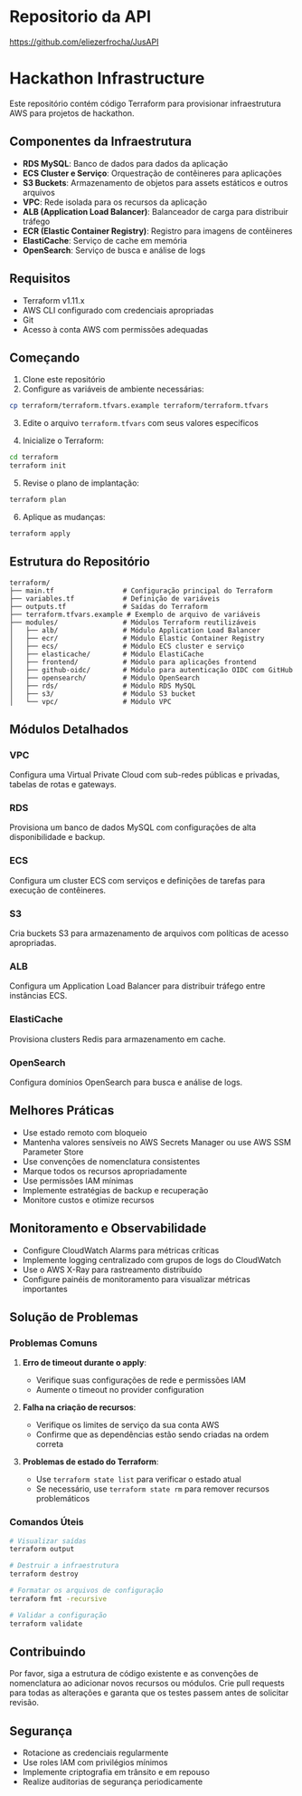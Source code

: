 # Repositorio da API
https://github.com/eliezerfrocha/JusAPI

# Hackathon Infrastructure

Este repositório contém código Terraform para provisionar infraestrutura AWS para projetos de hackathon.

## Componentes da Infraestrutura

- **RDS MySQL**: Banco de dados para dados da aplicação
- **ECS Cluster e Serviço**: Orquestração de contêineres para aplicações
- **S3 Buckets**: Armazenamento de objetos para assets estáticos e outros arquivos
- **VPC**: Rede isolada para os recursos da aplicação
- **ALB (Application Load Balancer)**: Balanceador de carga para distribuir tráfego
- **ECR (Elastic Container Registry)**: Registro para imagens de contêineres
- **ElastiCache**: Serviço de cache em memória
- **OpenSearch**: Serviço de busca e análise de logs

## Requisitos

- Terraform v1.11.x
- AWS CLI configurado com credenciais apropriadas
- Git
- Acesso à conta AWS com permissões adequadas

## Começando

1. Clone este repositório
2. Configure as variáveis de ambiente necessárias:

```bash
cp terraform/terraform.tfvars.example terraform/terraform.tfvars
```

3. Edite o arquivo `terraform.tfvars` com seus valores específicos

4. Inicialize o Terraform:

```bash
cd terraform
terraform init
```

5. Revise o plano de implantação:

```bash
terraform plan
```

6. Aplique as mudanças:

```bash
terraform apply
```

## Estrutura do Repositório

```
terraform/
├── main.tf                 # Configuração principal do Terraform
├── variables.tf            # Definição de variáveis
├── outputs.tf              # Saídas do Terraform
├── terraform.tfvars.example # Exemplo de arquivo de variáveis
├── modules/                # Módulos Terraform reutilizáveis
│   ├── alb/                # Módulo Application Load Balancer
│   ├── ecr/                # Módulo Elastic Container Registry
│   ├── ecs/                # Módulo ECS cluster e serviço
│   ├── elasticache/        # Módulo ElastiCache
│   ├── frontend/           # Módulo para aplicações frontend
│   ├── github-oidc/        # Módulo para autenticação OIDC com GitHub
│   ├── opensearch/         # Módulo OpenSearch
│   ├── rds/                # Módulo RDS MySQL
│   ├── s3/                 # Módulo S3 bucket
│   └── vpc/                # Módulo VPC
```

## Módulos Detalhados

### VPC
Configura uma Virtual Private Cloud com sub-redes públicas e privadas, tabelas de rotas e gateways.

### RDS
Provisiona um banco de dados MySQL com configurações de alta disponibilidade e backup.

### ECS
Configura um cluster ECS com serviços e definições de tarefas para execução de contêineres.

### S3
Cria buckets S3 para armazenamento de arquivos com políticas de acesso apropriadas.

### ALB
Configura um Application Load Balancer para distribuir tráfego entre instâncias ECS.

### ElastiCache
Provisiona clusters Redis para armazenamento em cache.

### OpenSearch
Configura domínios OpenSearch para busca e análise de logs.

## Melhores Práticas

- Use estado remoto com bloqueio
- Mantenha valores sensíveis no AWS Secrets Manager ou use AWS SSM Parameter Store
- Use convenções de nomenclatura consistentes
- Marque todos os recursos apropriadamente
- Use permissões IAM mínimas
- Implemente estratégias de backup e recuperação
- Monitore custos e otimize recursos

## Monitoramento e Observabilidade

- Configure CloudWatch Alarms para métricas críticas
- Implemente logging centralizado com grupos de logs do CloudWatch
- Use o AWS X-Ray para rastreamento distribuído
- Configure painéis de monitoramento para visualizar métricas importantes

## Solução de Problemas

### Problemas Comuns

1. **Erro de timeout durante o apply**:
   - Verifique suas configurações de rede e permissões IAM
   - Aumente o timeout no provider configuration

2. **Falha na criação de recursos**:
   - Verifique os limites de serviço da sua conta AWS
   - Confirme que as dependências estão sendo criadas na ordem correta

3. **Problemas de estado do Terraform**:
   - Use `terraform state list` para verificar o estado atual
   - Se necessário, use `terraform state rm` para remover recursos problemáticos

### Comandos Úteis

```bash
# Visualizar saídas
terraform output

# Destruir a infraestrutura
terraform destroy

# Formatar os arquivos de configuração
terraform fmt -recursive

# Validar a configuração
terraform validate
```

## Contribuindo

Por favor, siga a estrutura de código existente e as convenções de nomenclatura ao adicionar novos recursos ou módulos. Crie pull requests para todas as alterações e garanta que os testes passem antes de solicitar revisão.

## Segurança

- Rotacione as credenciais regularmente
- Use roles IAM com privilégios mínimos
- Implemente criptografia em trânsito e em repouso
- Realize auditorias de segurança periodicamente 

